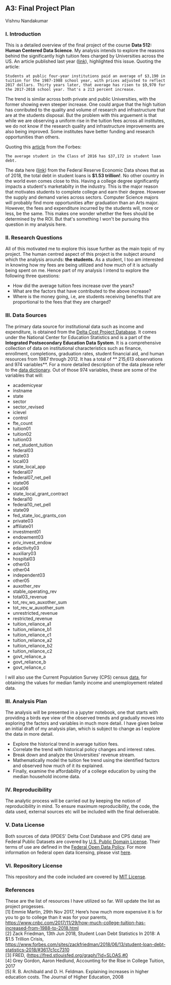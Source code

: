 ## A3: Final Project Plan
Vishnu Nandakumar

### I. Introduction
This is a detailed overview of the final project of the course **Data 512: Human Centered Data Science**. 
My analysis intends to explore the reasons behind the significantly high tuition fees charged by Universities across the US. An article published last year ([link](https://www.cnbc.com/2017/11/29/how-much-college-tuition-has-increased-from-1988-to-2018.html)), highlighted this issue. Quoting the article:
```
Students at public four-year institutions paid an average of $3,190 in tuition for the 1987-1988 school year, with prices adjusted to reflect 2017 dollars. Thirty years later, that average has risen to $9,970 for the 2017-2018 school year. That's a 213 percent increase.
```
The trend is similar across both private and public Universities, with the former showing even steeper increase. One could argue that the high tuition has conributed to the quality and volume of research and infrastructure that are at the students disposal. But the problem with this arguement is that while we are observing a uniform rise in the tuition fees across all institutes, we do not know if the research quality and infrastructure improvements are also being improved. Some institutes have better funding and research opportunities than others.

Quoting this [article](https://www.forbes.com/sites/zackfriedman/2018/06/13/student-loan-debt-statistics-2018/#7f8b83d27310) from the Forbes: 
```
The average student in the Class of 2016 has $37,172 in student loan debt.
```
The data here ([link](https://fred.stlouisfed.org/graph/?id=SLOAS,#0)) from the Federal Reserve Economic Data shows that as of 2018, the total debt in student loans is **$1.53 trillion!**.  No other country in the world even comes close to this. 
Having a college degree significantly impacts a student's marketabilty in the industry. This is the major reason that motivates students to complete college and earn their degree. However the supply and demand varies across sectors. Computer Science majors will probably find more opportunities after graduation than an Arts major. However, the fees and expenditure incurred by the students will, more or less, be the same. This makes one wonder whether the fees should be determined by the ROI. But that's something I won't be pursuing this question in my analysis here.

### II. Research Questions

All of this motivated me to explore this issue further as the main topic of my project. The human centred aspect of this project is the subject around which the analysis arounds: **the students.** As a student, I too am interested in knowing how my fees are being utilized and how much of it is actually being spent on me. Hence part of my analysis I intend to explore the following three questions:
- How did the average tuition fees increase over the years?
- What are the factors that have contributed to the above increase?
- Where is the money going, i.e, are students receiving benefits that are proportional to the fees that they are charged? 

### III. Data Sources

The primary data source for institutional data such as income and expenditure, is obtained from the [Delta Cost Project Database](https://nces.ed.gov/ipeds/use-the-data/delta-cost-project-finance-data). It comes under the National Center for Education Statistics and is a part of the **Integrated Postsecondary Education Data System**. It is a comprehensive collection of data on institutional characteristics such as finance, 
enrollment, completions, graduation rates, student financial aid, and human resources from 1987 through 2012. It has a total of ** 215,613 observations and 974 variables**. For a more detailed description of the data please refer to the [data dictionary](https://nces.ed.gov/ipeds/deltacostproject/download/Delta_Data_Dictionary_1987_2012.xls).
Out of those 974 variables, these are some of the variables that will:
- academicyear
- instname
- state
- sector
- sector_revised
- iclevel
- control
- fte_count
- tuition01
- tuition02
- tuition03
- net_student_tuition
- federal03
- state03
- local03
- state_local_app
- federal07
- federal07_net_pell
- state06
- local06
- state_local_grant_contract
- federal10
- federal10_net_pell
- state09
- fed_state_loc_grants_con
- private03
- affiliate01
- investment01
- endowment03
- priv_invest_endow
- edactivity03
- auxiliary03
- hospital03
- other03
- other04
- independent03
- other05
- auxother_rev
- stable_operating_rev
- total03_revenue
- tot_rev_wo_auxother_sum
- tot_rev_w_auxother_sum
- unrestricted_revenue
- restricted_revenue
- tuition_reliance_a1
- tuition_reliance_b1
- tuition_reliance_c1
- tuition_reliance_a2
- tuition_reliance_b2
- tuition_reliance_c2
- govt_reliance_a
- govt_reliance_b
- govt_reliance_c

I will also use the Current Population Survey (CPS) census [data](https://www.census.gov/data/tables/time-series/demo/income-poverty/historical-income-households.html), for obtaining the values for median family income and unemployement related data. 
 
### III. Analysis Plan

The analysis will be presented in a jupyter notebook, one that starts with providing a birds eye view of the observed trends and gradually moves into exploring the factors and variables in much more detail. I have given below an initial draft of my analysis plan, which is subject to change as I explore the data in more detail.
- Explore the historical trend in average tuition fees.
- Correlate the trend with historical policy changes and interest rates.
- Break down and analyze the Universities' revenue stream.
- Mathematically model the tuition fee trend using the identified factors and observed how much of it its explained.
- Finally, examine the affordability of a college education by using the median household income data.

### IV. Reproducibility

The analytic process will be carried out by keeping the notion of reproducibility in mind. To ensure maximum reproducibility, the code, the data used, external sources etc will be included with the final deliverable.

### V. Data License
Both sources of data (IPDES' Delta Cost Database and CPS data) are Federal Public Datasets are covered by [U.S. Public Domain License](http://www.usa.gov/publicdomain/label/1.0/). Their terms of use are defined in the [Federal Open Data Policy](https://project-open-data.cio.gov/policy-memo/#c-ensure-information-stewardship-through-the-use-of-open-licenses). For more information on federal open data licensing, please vist [here](https://project-open-data.cio.gov/open-licenses/).

### VI. Repository License
This repository and the code included are covered by [MIT License](LICENSE).

### References
These are the list of resources I have utilized so far. Will update the list as project progesses.</br>
[1] Emmie Martin, 29th Nov 2017, Here’s how much more expensive it is for you to go to college than it was for your parents, https://www.cnbc.com/2017/11/29/how-much-college-tuition-has-increased-from-1988-to-2018.html</br>
[2] Zack Friedman, 13th Jun 2018, Student Loan Debt Statistics In 2018: A $1.5 Trillion Crisis, https://www.forbes.com/sites/zackfriedman/2018/06/13/student-loan-debt-statistics-2018/#3617c1cc7310</br>
[3] FRED, (https://fred.stlouisfed.org/graph/?id=SLOAS,#0</br>
[4] Grey Gordon, Aaron Hedlund, Accounting for the Rise in College Tuition, 2017</br>
[5] R. B. Archibald and D. H. Feldman.  Explaining increases in higher education costs.
The Journal of Higher Education, 2008
